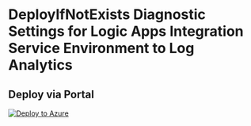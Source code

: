 # DeployIfNotExists Diagnostic Settings for Logic Apps Integration Service Environment to Log Analytics


## Deploy via Portal

[![Deploy to Azure](http://azuredeploy.net/deploybutton.png)](https://portal.azure.com/#blade/Microsoft_Azure_Policy/CreatePolicyDefinitionBlade/uri/https%3A%2F%2Fraw.githubusercontent.com%2Fsixtencyber%2FAzure-Policies%2Fmain%2FLog_Analytics%2F_Deploy_Based_On_Resource_Tag%2Flogicapps-ise-to-loganalytics%2Fdeploy-diagnostic-settings-logicapps-ise-to-loganalytics-bytag.json)

